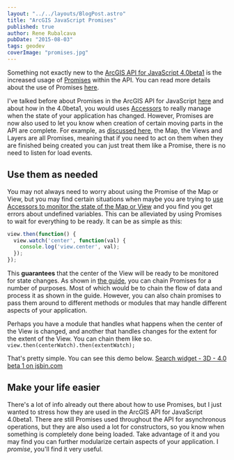 ```yaml
---
layout: "../../layouts/BlogPost.astro"
title: "ArcGIS JavaScript Promises"
published: true
author: Rene Rubalcava
pubDate: "2015-08-03"
tags: geodev
coverImage: "promises.jpg"
---
```


Something not exactly new to the [ArcGIS API for JavaScript 4.0beta1](https://developers.arcgis.com/javascript/beta/) is the increased usage of [Promises](https://developer.mozilla.org/en-US/docs/Web/JavaScript/Reference/Global_Objects/Promise) within the API. You can read more details about the use of Promises [here](https://developers.arcgis.com/javascript/latest/guide/programming-patterns/#async-data).

I've talked before about Promises in the ArcGIS API for JavaScript [here](https://geonet.esri.com/people/odoe/blog/2015/06/17/keeping-promises) and about how in the 4.0beta1, you would uses [Accessors](https://odoe.net/blog/arcgis-js-api-4-0beta1-accessors/) to really manage when the state of your application has changed. However, Promises are now also used to let you know when creation of certain moving parts in the API are complete. For example, as [discussed here](https://developers.arcgis.com/javascript/beta/guide/working-with-promises/), the Map, the Views and Layers are all Promises, meaning that if you need to act on them when they are finished being created you can just treat them like a Promise, there is no need to listen for load events.

## Use them as needed

You may not always need to worry about using the Promise of the Map or View, but you may find certain situations when maybe you are trying to [use Accessors to monitor the state of the Map or View](https://odoe.net/blog/fun-with-accessors-in-arcgis-js-4beta1/) and you find you get errors about undefined variables. This can be alleviated by using Promises to wait for everything to be ready. It can be as simple as this:

```js
view.then(function() {
  view.watch('center', function(val) {
    console.log('view.center', val);
  });
});
```

This **guarantees** that the center of the View will be ready to be monitored for state changes. As shown in [the guide](https://developers.arcgis.com/javascript/beta/guide/working-with-promises/), you can chain Promises for a number of purposes. Most of which would be to chain the flow of data and process it as shown in the guide. However, you can also chain promises to pass them around to different methods or modules that may handle different aspects of your application.

Perhaps you have a module that handles what happens when the center of the View is changed, and another that handles changes for the extent for the extent of the View. You can chain them like so. `view.then(centerWatch).then(extentWatch);`

That's pretty simple. You can see this demo below. [Search widget - 3D - 4.0 beta 1 on jsbin.com](http://jsbin.com/xigona/embed?js,console,output)

## Make your life easier

There's a lot of info already out there about how to use Promises, but I just wanted to stress how they are used in the ArcGIS API for JavaScript 4.0beta1. There are still Promises used throughout the API for asynchronous operations, but they are also used a lot for constructors, so you know when something is completely done being loaded. Take advantage of it and you may find you can further modularize certain aspects of your application. I _promise_, you'll find it very useful.

